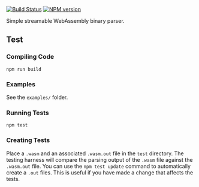 [![Build Status](https://travis-ci.org/wasdk/wasmparser.svg?branch=master)](https://travis-ci.org/wasdk/wasmparser)
[![NPM version](https://img.shields.io/npm/v/wasmparser.svg)](https://www.npmjs.com/package/wasmparser)

Simple streamable WebAssembly binary parser.

## Test

### Compiling Code

```
npm run build
```

### Examples

See the `examples/` folder.

### Running Tests

```
npm test
```

### Creating Tests
Place a `.wasm` and an associated `.wasm.out` file in the `test` directory.
The testing harness will compare the parsing output of the `.wasm` file against the `.wasm.out` file.
You can use the `npm test update` command to automatically create a `.out` files. This is useful if you have made a change that affects the tests.
